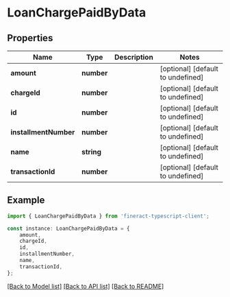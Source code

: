 # LoanChargePaidByData


## Properties

Name | Type | Description | Notes
------------ | ------------- | ------------- | -------------
**amount** | **number** |  | [optional] [default to undefined]
**chargeId** | **number** |  | [optional] [default to undefined]
**id** | **number** |  | [optional] [default to undefined]
**installmentNumber** | **number** |  | [optional] [default to undefined]
**name** | **string** |  | [optional] [default to undefined]
**transactionId** | **number** |  | [optional] [default to undefined]

## Example

```typescript
import { LoanChargePaidByData } from 'fineract-typescript-client';

const instance: LoanChargePaidByData = {
    amount,
    chargeId,
    id,
    installmentNumber,
    name,
    transactionId,
};
```

[[Back to Model list]](../README.md#documentation-for-models) [[Back to API list]](../README.md#documentation-for-api-endpoints) [[Back to README]](../README.md)
